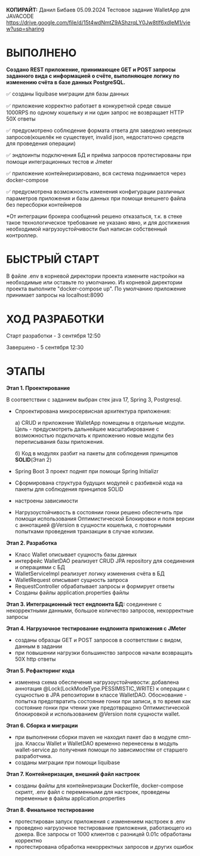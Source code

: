 **КОПИРАЙТ:** Данил Бибаев 05.09.2024 Тестовое задание WalletApp для JAVACODE https://drive.google.com/file/d/15t4wdNmtZ9AShzrqLY0Jw8tlf6xdleM1/view?usp=sharing

# ВЫПОЛНЕНО
**Создано REST приложение, принимающее GET и POST запросы заданного вида с информацией о счёте, выполняющее логику по изменению счёта в базе данных PostgreSQL.**

✅ созданы liquibase миграции для базы данных

✅ приложение корректно работает в конкуретной среде свыше 1000RPS по одному кошельку и ни один запрос не возвращает HTTP 50X ответы

✅ предусмотрено соблюдение формата ответа для заведомо неверных запросов(кошелёк не существует, invalid json, недостаточно средств для проведения операции)

✅ эндпоинты подключения БД и приёма запросов протестированы при помощи интеграционных тестов и Jmeter

✅ приложение контейнеризировано, вся система поднимается через docker-compose

✅ предусмотрена возможность изменения конфигурации различных параметров приложения и базы данных при помощи внешнего файла без пересборки контейнеров

*От интеграции брокера сообщений решено отказаться, т.к. в стеке такое технологическое требование не указано явно, и для достижения необходимой нагрузоустойчивости был написан собственный контроллер.


# БЫСТРЫЙ СТАРТ
В файле .env в корневой директории проекта измените настройки на необходимые или оставьте по умолчанию.
Из корневой директории проекта выполните "docker-compose up". По умолчанию приложение принимает запросы на localhost:8090


# ХОД РАЗРАБОТКИ
Старт разработки - 3 сентября 12:50

Завершено - 5 сентября 12:30

# ЭТАПЫ
**Этап 1. Проектирование**

В соответствии с заданием выбран стек java 17, Spring 3, Postgresql. 
- Спроектирована микросервисная архитектура приложения:
  
  а) CRUD и приложение WalletApp помещены в отдельные модули. Цель - предусмотреть дальнейшее масштабирование с возможностью подключать к приложению новые модули без переписывания базы приложения.
  
  б) Код в модулях разбит на пакеты для соблюдения принципов **SOLID**(Этап 2)
- Spring Boot 3 проект поднят при помощи Spring Initializr
- Сформирована структура будущих модулей с разбивкой кода на пакеты для соблюдения принципов SOLID
- настроены зависимости
- Нагрузоустойчивость в состоянии гонки решено обеспечить при помощи использования Оптимистической Блокировки и поля версии с аннотацией @Version в сущности кошелька, с повторными попытками проведения транзакции в случае колизии.

**Этап 2. Разработка**
- Класс Wallet описывает сущность базы данных
- интерфейс WalletDAO реализует CRUD JPA repository для соединения и операциями с БД
- WalletServiceImpl реализует логику изменения счёта в БД
- WalletRequest описывает сущность запроса
- RequestController обрабатывает запросы и формирует ответы
- Созданы файлы application.properties файлы

**Этап 3. Интеграционный тест ендпоинта БД:** соединение с некорректными данными, большое количество запросов, некорректные запросы

**Этап 4. Нагрузочное тестирование ендпоинта приложения с JMeter**
- созданы образцы GET и POST запросов в соответствии с видом, данным в задании
- при повышении нагрузки большинство запросов начали возвращать 50X http ответы

**Этап 5. Рефакторинг кода**
- изменена схема обеспечения нагрузоустойчивости: добавлена аннотация @Lock(LockModeType.PESSIMISTIC_WRITE) к операции с сущностью в JPA репозитории в классе WalletDAO. Обоснование - попытка предотвратить состояние гонки при записи, в то время как состояние гонки при чтении уже предотвращено Оптимистической блокировкой и использованием @Version поля сущности wallet.

**Этап 6. Сборка и миграции**
- при выполнении сборки maven не находил пакет dao в модуле cmn-jpa. Классы Wallet и WalletDAO временно перенесены в модуль wallet-service до получения помощи по зависимостям от старшего разработчика.
- созданы миграции при помощи liquibase

**Этап 7. Контейнеризация, внешний файл настроек**
- созданы файлы для контейнеризации Dockerfile, docker-compose скрипт, .env файл с переменными для настроек, проведены переменные в файлы application.properties

**Этап 8. Финальное тестирование**
- протестирован запуск приложения с изменением настроек в .env
- проведено нагрузочное тестирование приложения, работающего из докера. Все запросы от 1000 клиентов с разницей 0.01с обработаны корректно
- протестирована обработка некорректных запросов и других ошибок
